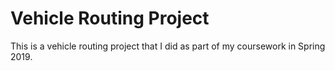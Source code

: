 # Vehicle Routing Project

This is a vehicle routing project that I did as part of my coursework in Spring 2019. 
